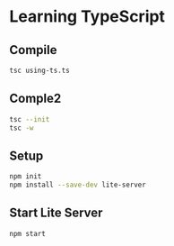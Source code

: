 # Learning TypeScript

## Compile

```bash
tsc using-ts.ts
```

## Comple2

```bash
tsc --init
tsc -w
```

## Setup

```bash
npm init
npm install --save-dev lite-server
```

## Start Lite Server

```bash
npm start
```
